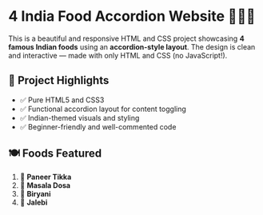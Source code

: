 # 4 India Food Accordion Website 🍛🇮🇳

This is a beautiful and responsive HTML and CSS project showcasing **4 famous Indian foods** using an **accordion-style layout**. The design is clean and interactive — made with only HTML and CSS (no JavaScript!).

## 📌 Project Highlights

- ✅ Pure HTML5 and CSS3
- ✅ Functional accordion layout for content toggling
- ✅ Indian-themed visuals and styling
- ✅ Beginner-friendly and well-commented code

## 🍽️ Foods Featured

1. 🧀 **Paneer Tikka**  
2. 🥞 **Masala Dosa**  
3. 🍲 **Biryani**  
4. 🍬 **Jalebi**  


